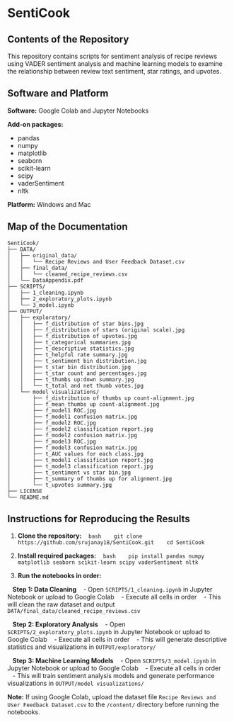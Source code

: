 # SentiCook

## Contents of the Repository

This repository contains scripts for sentiment analysis of recipe reviews using VADER sentiment analysis and machine learning models to examine the relationship between review text sentiment, star ratings, and upvotes. 

## Software and Platform

**Software:** Google Colab and Jupyter Notebooks

**Add-on packages:**
- pandas
- numpy
- matplotlib
- seaborn
- scikit-learn
- scipy
- vaderSentiment
- nltk

**Platform:** Windows and Mac

## Map of the Documentation

```
SentiCook/
├── DATA/
│   ├── original_data/
│   │   └── Recipe Reviews and User Feedback Dataset.csv
│   ├── final_data/
│   │   └── cleaned_recipe_reviews.csv
│   └── DataAppendix.pdf
├── SCRIPTS/
│   ├── 1_cleaning.ipynb
│   ├── 2_exploratory_plots.ipynb
│   └── 3_model.ipynb
├── OUTPUT/
│   ├── exploratory/
│   │   ├── f_distribution of star bins.jpg
│   │   ├── f_distribution of stars (original scale).jpg
│   │   ├── f_distribution of upvotes.jpg
│   │   ├── t_categorical summaries.jpg
│   │   ├── t_descriptive statistics.jpg
│   │   ├── t_helpful rate summary.jpg
│   │   ├── t_sentiment bin distribution.jpg
│   │   ├── t_star bin distribution.jpg
│   │   ├── t_star count and percentages.jpg
│   │   ├── t_thumbs up:down summary.jpg
│   │   └── t_total and net thumb votes.jpg
│   └── model visualizations/
│       ├── f_distribution of thumbs up count-alignment.jpg
│       ├── f_mean thumbs up count-alignment.jpg
│       ├── f_model1 ROC.jpg
│       ├── f_model1 confusion matrix.jpg
│       ├── f_model2 ROC.jpg
│       ├── f_model2 classification report.jpg
│       ├── f_model2 confusion matrix.jpg
│       ├── f_model3 ROC.jpg
│       ├── f_model3 confusion matrix.jpg
│       ├── t_AUC values for each class.jpg
│       ├── t_model1 classification report.jpg
│       ├── t_model3 classification report.jpg
│       ├── t_sentiment vs star bin.jpg
│       ├── t_summary of thumbs up for alignment.jpg
│       └── t_upvotes summary.jpg
├── LICENSE
└── README.md
```

## Instructions for Reproducing the Results

1. **Clone the repository:**
   ```bash
   git clone https://github.com/srujanay18/SentiCook.git
   cd SentiCook
   ```

2. **Install required packages:**
   ```bash
   pip install pandas numpy matplotlib seaborn scikit-learn scipy vaderSentiment nltk
   ```

3. **Run the notebooks in order:**

   **Step 1: Data Cleaning**
   - Open `SCRIPTS/1_cleaning.ipynb` in Jupyter Notebook or upload to Google Colab
   - Execute all cells in order
   - This will clean the raw dataset and output `DATA/final_data/cleaned_recipe_reviews.csv`

   **Step 2: Exploratory Analysis**
   - Open `SCRIPTS/2_exploratory_plots.ipynb` in Jupyter Notebook or upload to Google Colab
   - Execute all cells in order
   - This will generate descriptive statistics and visualizations in `OUTPUT/exploratory/`

   **Step 3: Machine Learning Models**
   - Open `SCRIPTS/3_model.ipynb` in Jupyter Notebook or upload to Google Colab
   - Execute all cells in order
   - This will train sentiment analysis models and generate performance visualizations in `OUTPUT/model visualizations/`

**Note:** If using Google Colab, upload the dataset file `Recipe Reviews and User Feedback Dataset.csv` to the `/content/` directory before running the notebooks.

